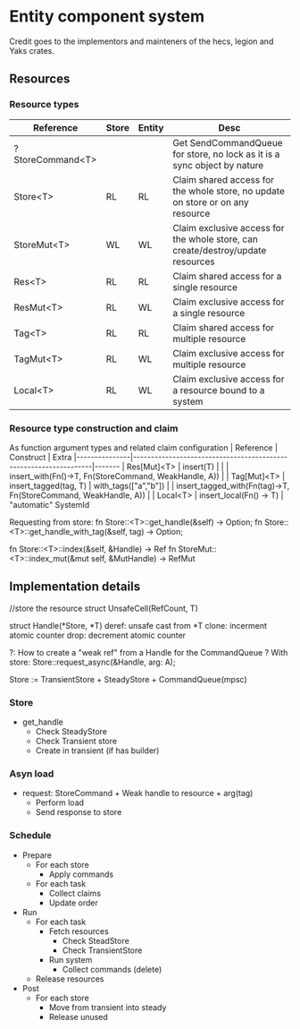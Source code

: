 # Entity component system

Credit goes to the implementors and mainteners of the hecs, legion and Yaks crates.

## Resources

### Resource types

|Reference          | Store | Entity | Desc
|-------------------|-------|--------|-------
| ?StoreCommand\<T> |       |        | Get SendCommandQueue for store, no lock as it is a sync object by nature
| Store\<T>         | RL    | RL     | Claim shared access for the whole store, no update on store or on any resource
| StoreMut\<T>      | WL    | WL     | Claim exclusive access for the whole store, can create/destroy/update resources
| Res\<T>           | RL    | RL     | Claim shared access for a single resource
| ResMut\<T>        | RL    | WL     | Claim exclusive access for a single resource
| Tag\<T>           | RL    | RL     | Claim shared access for multiple resource
| TagMut\<T>        | RL    | WL     | Claim exclusive access for multiple resource
| Local\<T>         | RL    | WL     | Claim exclusive access for a resource bound to a system

### Resource type construction and claim

As function argument types and related claim configuration
| Reference     | Construct                                                        | Extra
|---------------|------------------------------------------------------------------|-------
| Res[Mut]\<T>  | insert(T)                                                        |
|               | insert_with(Fn()->T, Fn(StoreCommand, WeakHandle, A))            |
| Tag[Mut]\<T>  | insert_tagged(tag, T)                                            | with_tags(["a","b"])
|               | insert_tagged_with(Fn(tag)->T, Fn(StoreCommand, WeakHandle, A))  |
| Local\<T>     | insert_local(Fn() -> T)                                          | "automatic" SystemId

Requesting from store:
fn Store::\<T>::get_handle(&self) -> Option<Handle>;
fn Store::\<T>::get_handle_with_tag(&self, tag)  -> Option<Handle>;

fn Store::\<T>::index(&self, &Handle)  -> Ref<T>
fn StoreMut::\<T>::index_mut(&mut self, &MutHandle) -> RefMut<T>

## Implementation details

//store the resource
struct UnsafeCell(RefCount, T)

struct Handle(*Store<T>, *T)
deref: unsafe cast from *T
clone: incerment atomic counter
drop: decrement atomic counter

?: How to create a "weak ref" from a Handle for the CommandQueue ?
  With store: Store<T>::request_async(&Handle, arg: A);

Store := TransientStore + SteadyStore + CommandQueue(mpsc)

### Store

- get_handle
  - Check SteadyStore
  - Check Transient store
  - Create in transient (if has builder)

### Asyn load

- request: StoreCommand + Weak handle to resource + arg(tag)
  - Perform load
  - Send response to store

### Schedule

- Prepare
  - For each store
    - Apply commands
  - For each task
    - Collect claims
    - Update order
- Run
  - For each task
    - Fetch resources
      - Check SteadStore
      - Check TransientStore
    - Run system
      - Collect commands (delete)
  - Release resources
- Post
  - For each store
    - Move from transient into steady
    - Release unused
